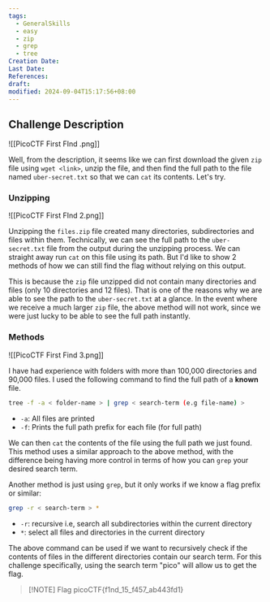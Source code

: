 ```yaml
---
tags:
  - GeneralSkills
  - easy
  - zip
  - grep
  - tree
Creation Date: 
Last Date: 
References: 
draft: 
modified: 2024-09-04T15:17:56+08:00
---
```

## Challenge Description
![[PicoCTF First FInd .png]]

Well, from the description, it seems like we can first download the given `zip` file using `wget <link>`, unzip the file, and then find the full path to the file named `uber-secret.txt` so that we can `cat` its contents. Let's try.

### Unzipping
![[PicoCTF First FInd 2.png]]

Unzipping the `files.zip` file created many directories, subdirectories and files within them. Technically, we can see the full path to the `uber-secret.txt` file from the output during the unzipping process. We can straight away run `cat` on this file using its path. But I'd like to show 2 methods of how we can still find the flag without relying on this output. 

This is because the `zip` file unzipped did not contain many directories and files (only 10 directories and 12 files). That is one of the reasons why we are able to see the path to the `uber-secret.txt` at a glance. In the event where we receive a much larger `zip` file, the above method will not work, since we were just lucky to be able to see the full path instantly.

### Methods
![[PicoCTF First Find 3.png]]

I have had experience with folders with more than 100,000 directories and 90,000 files. I used the following command to find the full path of a **known** file. 

```bash
tree -f -a < folder-name > | grep < search-term (e.g file-name) >
```
- `-a`: All files are printed
- `-f`: Prints the full path prefix for each file (for full path)

We can then `cat` the contents of the file using the full path we just found. This method uses a similar approach to the above method, with the difference being having more control in terms of how you can `grep` your desired search term. 

Another method is just using `grep`, but it only works if we know a flag prefix or similar:
```bash
grep -r < search-term > *
```
- `-r`: recursive i.e, search all subdirectories within the current directory
- `*`: select all files and directories in the current directory

The above command can be used if we want to recursively check if the contents of files in the different directories contain our search term. For this challenge specifically, using the search term "pico" will allow us to get the flag.

> [!NOTE] Flag
> picoCTF{f1nd_15_f457_ab443fd1}